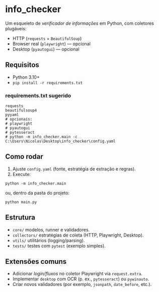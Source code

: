 # info_checker

Um esqueleto de *verificador de informações* em Python, com coletores plugáveis:
- HTTP (`requests` + `BeautifulSoup`)
- Browser real (`playwright`) — opcional
- Desktop (`pyautogui`) — opcional

## Requisitos

- Python 3.10+
- `pip install -r requirements.txt`

### requirements.txt sugerido
```
requests
beautifulsoup4
pyyaml
# opcionais:
# playwright
# pyautogui
# pytesseract
# python -m info_checker.main -c C:\Users\Nicolas\Desktop\info_checker\config.yaml
```

## Como rodar

1. Ajuste `config.yaml` (fonte, estratégia de extração e regras).
2. Execute:
```
python -m info_checker.main
```
ou, dentro da pasta do projeto:
```
python main.py
```

## Estrutura

- `core/` modelos, runner e validadores.
- `collectors/` estratégias de coleta (HTTP, Playwright, Desktop).
- `utils/` utilitários (logging/parsing).
- `tests/` testes com `pytest` (exemplo simples).

## Extensões comuns

- Adicionar *login/fluxos* no coletor Playwright via `request.extra`.
- Implementar `desktop` com OCR (p. ex., `pytesseract`) ou `pywinauto`.
- Criar novos validadores (por exemplo, `jsonpath`, `date_before`, etc.).
